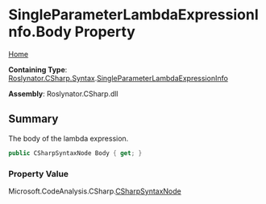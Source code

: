 <a name="_top"></a>

# SingleParameterLambdaExpressionInfo\.Body Property

[Home](../../../../../README.md#_top)

**Containing Type**: [Roslynator.CSharp.Syntax](../../README.md#_top)\.[SingleParameterLambdaExpressionInfo](../README.md#_top)

**Assembly**: Roslynator\.CSharp\.dll

## Summary

The body of the lambda expression\.

```csharp
public CSharpSyntaxNode Body { get; }
```

### Property Value

Microsoft\.CodeAnalysis\.CSharp\.[CSharpSyntaxNode](https://docs.microsoft.com/en-us/dotnet/api/microsoft.codeanalysis.csharp.csharpsyntaxnode)

